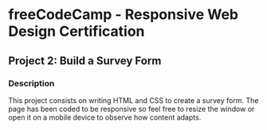# freeCodeCamp - Responsive Web Design Certification
## Project 2: Build a Survey Form
### Description
This project consists on writing HTML and CSS to create a survey form. The page has been coded to be responsive so feel free to resize the window or open it on a mobile device to observe how content adapts.